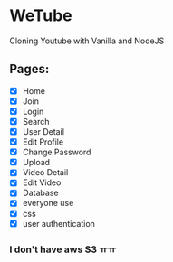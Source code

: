 # WeTube

Cloning Youtube with Vanilla and NodeJS

## Pages:

- [x] Home
- [x] Join
- [x] Login
- [x] Search
- [x] User Detail
- [x] Edit Profile
- [x] Change Password
- [x] Upload
- [x] Video Detail
- [x] Edit Video
- [x] Database
- [x] everyone use
- [x] css
- [x] user authentication

### I don't have aws S3 ㅠㅠ